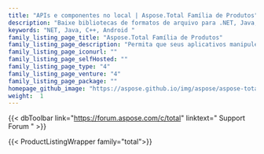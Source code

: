 ```yaml
---
title: "APIs e componentes no local | Aspose.Total Família de Produtos"
description: "Baixe bibliotecas de formatos de arquivo para .NET, Java, C++ e Android. Também contém a extensão Reporting Services, Componentes do SharePoint e exportadores JasperReports para todos os formatos de arquivo do Office."
keywords: "NET, Java, C++, Android "
family_listing_page_title: "Aspose.Total Família de Produtos"
family_listing_page_description: "Permita que seus aplicativos manipulem mais de 100 formatos de arquivo. Inclui todos os nossos 52 produtos individuais."
family_listing_page_iconurl: ""
family_listing_page_selfHosted: ""
family_listing_page_type: "4"
family_listing_page_venture: "4"
family_listing_page_package: ""
homepage_github_image: "https://aspose.github.io/img/aspose/aspose-total.png"
weight:  1
---
```


{{< dbToolbar link="https://forum.aspose.com/c/total" linktext=" Support Forum " >}}

{{< ProductListingWrapper family="total">}}


